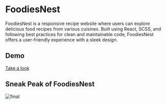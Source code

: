 # FoodiesNest

FoodiesNest is a responsive recipe website where users can explore delicious food recipes from various cuisines. Built using React, SCSS, and following best practices for clean and maintainable code, FoodiesNest offers a user-friendly experience with a sleek design.

## Demo
[Take a look](https://foodies-nest.vercel.app/)

## Sneak Peak of FoodiesNest

![final](https://github.com/user-attachments/assets/89b318ab-c1c6-4dc1-9e42-d2d63b9f2f53)

